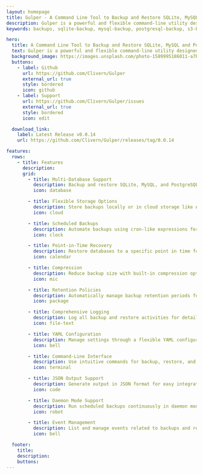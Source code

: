 ```yaml
---
layout: homepage
title: Gulper - A Command Line Tool to Backup and Restore SQLite, MySQL and PostgreSQL.
description: Gulper is a powerful and flexible command-line utility designed for backing up and restoring SQLite, MySQL, and PostgreSQL databases.
keywords: backups, sqlite-backup, mysql-backup, postgresql-backup, s3-backup, clivern

hero:
  title: A Command Line Tool to Backup and Restore SQLite, MySQL and PostgreSQL.
  text: Gulper is a powerful and flexible command-line utility designed for backing up and restoring SQLite, MySQL, and PostgreSQL databases.
  background_image: https://images.unsplash.com/photo-1589995186011-a7b485edc4bf?q=80&w=2834&auto=format&fit=crop
  buttons:
    - label: Github
      url: https://github.com/Clivern/Gulper
      external_url: true
      style: bordered
      icon: github
    - label: Support
      url: https://github.com/Clivern/Gulper/issues
      external_url: true
      style: bordered
      icon: edit

  download_link:
    label: Latest Release v0.0.14
    url: https://github.com/Clivern/Gulper/releases/tag/0.0.14

features:
  rows:
    - title: Features
      description:
      grid:
        - title: Multi-Database Support
          description: Backup and restore SQLite, MySQL, and PostgreSQL databases.
          icon: database

        - title: Flexible Storage Options
          description: Store backups locally or in cloud storage like AWS S3 and DigitalOcean Spaces.
          icon: cloud

        - title: Scheduled Backups
          description: Automate backups using cron-like expressions for efficient management.
          icon: clock

        - title: Point-in-Time Recovery
          description: Restore databases to a specific point in time for precise recovery.
          icon: calendar

        - title: Compression
          description: Reduce backup size with built-in compression options for efficient storage.
          icon: mic

        - title: Retention Policies
          description: Automatically manage backup retention periods for organized storage.
          icon: package

        - title: Comprehensive Logging
          description: Log all backup and restore activities for detailed tracking.
          icon: file-text

        - title: YAML Configuration
          description: Manage settings through a flexible YAML configuration file.
          icon: bell

        - title: Command-Line Interface
          description: Use intuitive commands for backup, restore, and event management.
          icon: terminal

        - title: JSON Output Support
          description: Generate output in JSON format for easy integration with other tools.
          icon: code

        - title: Daemon Mode Support
          description: Run scheduled backups continuously in daemon mode for uninterrupted service.
          icon: robot

        - title: Event Management
          description: List and manage events related to backups and restores for better monitoring.
          icon: bell

  footer:
    title:
    description:
    buttons:
---
```

